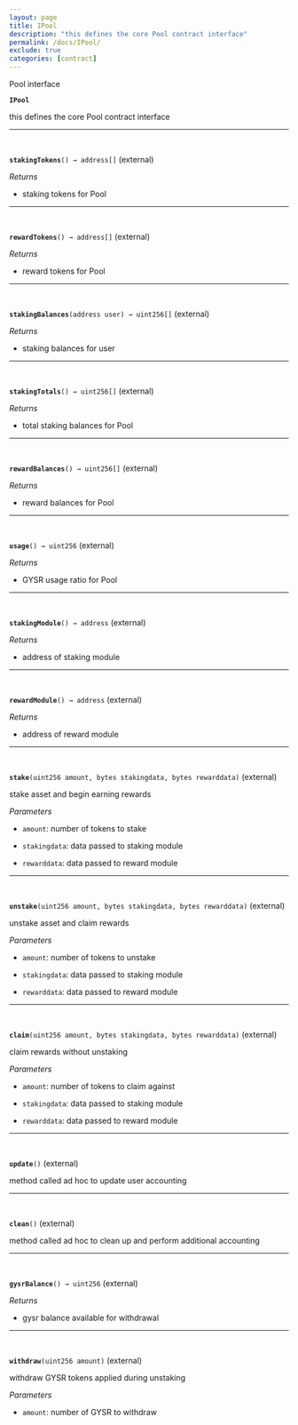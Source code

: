 ```yaml
---
layout: page
title: IPool
description: "this defines the core Pool contract interface"
permalink: /docs/IPool/
exclude: true
categories: [contract]
---
```


Pool interface



**`IPool`**

this defines the core Pool contract interface







****
<br>

**`stakingTokens`**`() → address[]` (external)






*Returns*  
- staking tokens for Pool


****
<br>

**`rewardTokens`**`() → address[]` (external)






*Returns*  
- reward tokens for Pool


****
<br>

**`stakingBalances`**`(address user) → uint256[]` (external)






*Returns*  
- staking balances for user


****
<br>

**`stakingTotals`**`() → uint256[]` (external)






*Returns*  
- total staking balances for Pool


****
<br>

**`rewardBalances`**`() → uint256[]` (external)






*Returns*  
- reward balances for Pool


****
<br>

**`usage`**`() → uint256` (external)






*Returns*  
- GYSR usage ratio for Pool


****
<br>

**`stakingModule`**`() → address` (external)






*Returns*  
- address of staking module


****
<br>

**`rewardModule`**`() → address` (external)






*Returns*  
- address of reward module


****
<br>

**`stake`**`(uint256 amount, bytes stakingdata, bytes rewarddata)` (external)

stake asset and begin earning rewards




*Parameters*  
- `amount`: number of tokens to stake

- `stakingdata`: data passed to staking module

- `rewarddata`: data passed to reward module



****
<br>

**`unstake`**`(uint256 amount, bytes stakingdata, bytes rewarddata)` (external)

unstake asset and claim rewards




*Parameters*  
- `amount`: number of tokens to unstake

- `stakingdata`: data passed to staking module

- `rewarddata`: data passed to reward module



****
<br>

**`claim`**`(uint256 amount, bytes stakingdata, bytes rewarddata)` (external)

claim rewards without unstaking




*Parameters*  
- `amount`: number of tokens to claim against

- `stakingdata`: data passed to staking module

- `rewarddata`: data passed to reward module



****
<br>

**`update`**`()` (external)

method called ad hoc to update user accounting






****
<br>

**`clean`**`()` (external)

method called ad hoc to clean up and perform additional accounting






****
<br>

**`gysrBalance`**`() → uint256` (external)






*Returns*  
- gysr balance available for withdrawal


****
<br>

**`withdraw`**`(uint256 amount)` (external)

withdraw GYSR tokens applied during unstaking




*Parameters*  
- `amount`: number of GYSR to withdraw



